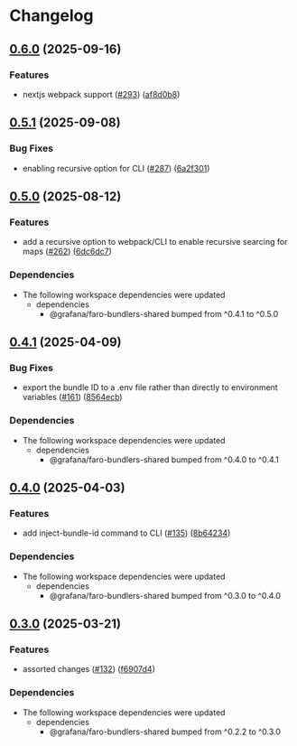 # Changelog

## [0.6.0](https://github.com/grafana/faro-javascript-bundler-plugins/compare/faro-cli-v0.5.1...faro-cli-v0.6.0) (2025-09-16)


### Features

* nextjs webpack support ([#293](https://github.com/grafana/faro-javascript-bundler-plugins/issues/293)) ([af8d0b8](https://github.com/grafana/faro-javascript-bundler-plugins/commit/af8d0b8c03eb60f9969c5e8d7240376d4e52333b))

## [0.5.1](https://github.com/grafana/faro-javascript-bundler-plugins/compare/faro-cli-v0.5.0...faro-cli-v0.5.1) (2025-09-08)


### Bug Fixes

* enabling recursive option for CLI ([#287](https://github.com/grafana/faro-javascript-bundler-plugins/issues/287)) ([6a2f301](https://github.com/grafana/faro-javascript-bundler-plugins/commit/6a2f3016cb4048fbb4365926f7a47f24dea9723f))

## [0.5.0](https://github.com/grafana/faro-javascript-bundler-plugins/compare/faro-cli-v0.4.1...faro-cli-v0.5.0) (2025-08-12)


### Features

* add a recursive option to webpack/CLI to enable recursive searcing for maps ([#262](https://github.com/grafana/faro-javascript-bundler-plugins/issues/262)) ([6dc6dc7](https://github.com/grafana/faro-javascript-bundler-plugins/commit/6dc6dc70e6fb0f08a23047b05ccbb16fb966cb08))


### Dependencies

* The following workspace dependencies were updated
  * dependencies
    * @grafana/faro-bundlers-shared bumped from ^0.4.1 to ^0.5.0

## [0.4.1](https://github.com/grafana/faro-javascript-bundler-plugins/compare/faro-cli-v0.4.0...faro-cli-v0.4.1) (2025-04-09)


### Bug Fixes

* export the bundle ID to a .env file rather than directly to environment variables ([#161](https://github.com/grafana/faro-javascript-bundler-plugins/issues/161)) ([8564ecb](https://github.com/grafana/faro-javascript-bundler-plugins/commit/8564ecbb892f8bf763da293da4869bbd27722d54))


### Dependencies

* The following workspace dependencies were updated
  * dependencies
    * @grafana/faro-bundlers-shared bumped from ^0.4.0 to ^0.4.1

## [0.4.0](https://github.com/grafana/faro-javascript-bundler-plugins/compare/faro-cli-v0.3.0...faro-cli-v0.4.0) (2025-04-03)


### Features

* add inject-bundle-id command to CLI ([#135](https://github.com/grafana/faro-javascript-bundler-plugins/issues/135)) ([8b64234](https://github.com/grafana/faro-javascript-bundler-plugins/commit/8b64234f25bea15e4b18daa7a78d24d8cac5f7d6))


### Dependencies

* The following workspace dependencies were updated
  * dependencies
    * @grafana/faro-bundlers-shared bumped from ^0.3.0 to ^0.4.0

## [0.3.0](https://github.com/grafana/faro-javascript-bundler-plugins/compare/faro-cli-v0.2.2...faro-cli-v0.3.0) (2025-03-21)


### Features

* assorted changes ([#132](https://github.com/grafana/faro-javascript-bundler-plugins/issues/132)) ([f6907d4](https://github.com/grafana/faro-javascript-bundler-plugins/commit/f6907d4b8db9146e72fe5590c7a17f4fbc873772))


### Dependencies

* The following workspace dependencies were updated
  * dependencies
    * @grafana/faro-bundlers-shared bumped from ^0.2.2 to ^0.3.0
